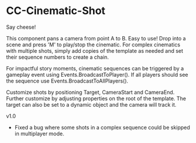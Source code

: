 # CC-Cinematic-Shot

Say cheese!

This component pans a camera from point A to B. Easy to use! Drop into a scene and press 'M' to play/stop the cinematic. For complex cinematics with multiple shots, simply add copies of the template as needed and set their sequence numbers to create a chain.

For impactful story moments, cinematic sequences can be triggered by a gameplay event using Events.BroadcastToPlayer(). If all players should see the sequence use Events.BroadcastToAllPlayers().

Customize shots by positioning Target, CameraStart and CameraEnd. Further customize by adjusting properties on the root of the template. The target can also be set to a dynamic object and the camera will track it.

v1.0
- Fixed a bug where some shots in a complex sequence could be skipped in multiplayer mode.
